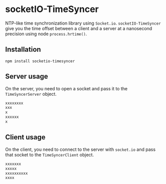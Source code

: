 socketIO-TimeSyncer
===================

NTP-like time synchronization library using `Socket.io`.
`socketIO-TimeSyncer` give you the time offset between a client and a server at a nanosecond precision using node `process.hrtime()`.

## Installation

```
npm install socketio-timesyncer
```

## Server usage

On the server, you need to open a socket and pass it to the `TimeSyncerServer` object.

```Typescript
xxxxxxxx
xxx
x
xxxxxx
x
```

## Client usage

On the client, you need to connect to the server with `socket.io` and pass that socket to the `TimeSyncerClient` object.

```Typescript
xxxxxxx
xxxxx
xxxxxxxxxx
xxxx
```